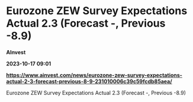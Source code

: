 # Eurozone ZEW Survey Expectations Actual 2.3 (Forecast -, Previous -8.9)
**AInvest**

**2023-10-17 09:01**

**https://www.ainvest.com/news/eurozone-zew-survey-expectations-actual-2-3-forecast-previous-8-9-231010006c39c59fcdb85aea/**

Eurozone ZEW Survey Expectations Actual 2.3 (Forecast -, Previous -8.9)